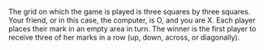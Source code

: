 The grid on which the game is played is three squares by three squares. Your friend, or in this case, the computer, is O, and you are X. Each player places their mark in an empty area in turn. The winner is the first player to receive three of her marks in a row (up, down, across, or diagonally).
